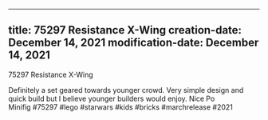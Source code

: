 ----
title: 75297 Resistance X-Wing
creation-date: December 14, 2021
modification-date: December 14, 2021
----

75297 Resistance X-Wing 

Definitely a set geared towards younger crowd. Very simple design and quick build but I believe younger builders would enjoy. Nice Po Minifig #75297 #lego #starwars #kids #bricks #marchrelease #2021
